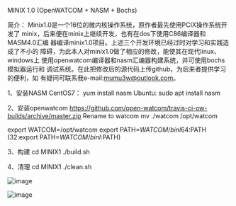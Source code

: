 MINIX 1.0 (OpenWATCOM + NASM + Bochs)

简介：
  Minix1.0是一个16位的微内核操作系统，原作者最先使用PCIX操作系统开发了
minix，后来便在minix上继续开发，也有在dos下使用C86编译器和MASM4.0汇编
器编译minix1.0项目。上述三个开发环境已经过时对学习和实践造成了不小的
障碍，为此本人对minix1.0做了相应的修改，能使其在现代linux、windows上
使用openwatcom编译器和nasm汇编器构建系统，并可使用bochs模拟器运行和
调试系统。在此把修改后的源代码上传github，为后来者提供学习的便利，如
有疑问可联系我e-mail:mumu3w@outlook.com。

1、安装NASM
  CentOS7：
  yum install nasm
  Ubuntu:
  sudo apt install nasm

2、安装openwatcom
  https://github.com/open-watcom/travis-ci-ow-builds/archive/master.zip
  Rename to watcom
  mv ./watcom /opt/watcom
  
  export WATCOM=/opt/watcom
  export PATH=$WATCOM/binl64:$PATH (32:export PATH=$WATCOM/binl:$PATH)
  
3、构建
  cd MINIX1
  ./build.sh
  
4、清理
  cd MINIX1
  ./clean.sh

![image](https://github.com/mumu3w/MINIX1/blob/master/tools/2.PNG)

![image](https://github.com/mumu3w/MINIX1/blob/master/tools/1.PNG)

